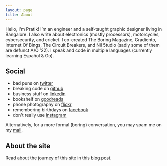```yaml
---
layout: page
title: About
---
```


Hello, I'm Pratik! I’m an engineer and a self-taught graphic designer living in Bangalore. I also write about electronics (mostly processors), motorcycles, cybersecurity, and cricket. I co-created The Boring Magazine, Gradiento, Internet Of Bings, The Circuit Breakers, and Nil 5tudio (sadly some of them are defunct A/O ’22). I speak and code in multiple languages (currently learning Español & Go).

## Social

+ bad puns on <a href="https://twitter.com/pro7on" target="_blank" class="link">twitter</a>
+ breaking code on <a href="https://github.com/pratiknilange" target="_blank" class="link">github</a>
+ business stuff on <a href="https://linkedin.com/in/npt" target="_blank" class="link">linkedin</a>
+ bookshelf on <a href="https://www.goodreads.com/review/list/120733875?shelf=read" target="_blank" class="link">goodreads</a>
+ phone photography on <a href="https://www.flickr.com/photos/186635911@N03/" target="_blank" class="link">flickr</a>
+ remembering birthdays on <a href="https://facebook.com/pratnil" target="_blank" class="link">facebook</a>
+ don't really use <a href="https://instagram.com/pratiknilange" target="_blank" class="link">instagram</a>

<p>Alternatively, for a more formal (boring) conversation, you may spam me on my <a href="mailto:contact@pratiknilange.in" class="link">mail</a>.</p>


## About the site

Read about the journey of this site in this [blog post](/2021/12/07/about-the-site).